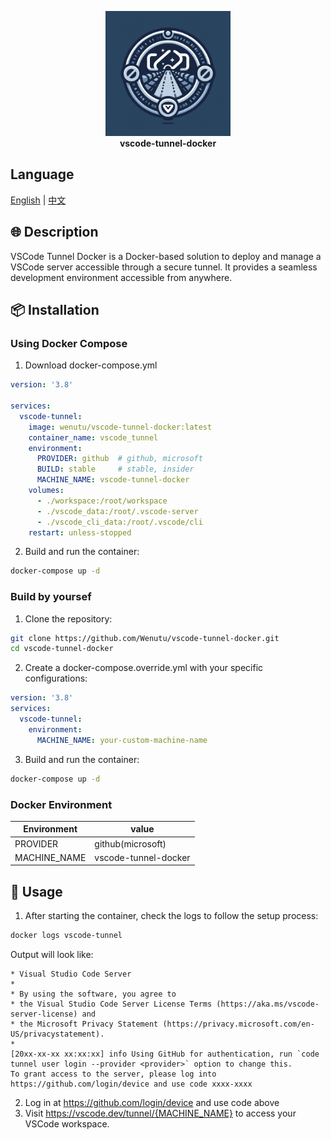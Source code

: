 <p align="center">
    <img src="./images/logo.png" alt="VSCode Tunnel Docker Logo" width="200" height="200">
    <br>
    <b>vscode-tunnel-docker</b>
</p>

## Language
[English](https://github.com/Wenutu/vscode-tunnel-docker/blob/main/README.md) | [中文](https://github.com/Wenutu/vscode-tunnel-docker/blob/main/README.zh_CN.md)


## 🌐 Description
VSCode Tunnel Docker is a Docker-based solution to deploy and manage a VSCode server accessible through a secure tunnel. It provides a seamless development environment accessible from anywhere.

## 📦 Installation
### Using Docker Compose
1. Download docker-compose.yml
```yml
version: '3.8'

services:
  vscode-tunnel:
    image: wenutu/vscode-tunnel-docker:latest
    container_name: vscode_tunnel
    environment:
      PROVIDER: github  # github, microsoft
      BUILD: stable     # stable, insider
      MACHINE_NAME: vscode-tunnel-docker
    volumes:
      - ./workspace:/root/workspace
      - ./vscode_data:/root/.vscode-server
      - ./vscode_cli_data:/root/.vscode/cli
    restart: unless-stopped

```
2. Build and run the container:
```bash
docker-compose up -d
```

### Build by yoursef
1. Clone the repository:
```bash
git clone https://github.com/Wenutu/vscode-tunnel-docker.git
cd vscode-tunnel-docker
```
2. Create a docker-compose.override.yml with your specific configurations:
```yml
version: '3.8'
services:
  vscode-tunnel:
    environment:
      MACHINE_NAME: your-custom-machine-name
```
3. Build and run the container:
```bash
docker-compose up -d
```

### Docker Environment
| Environment      | value             |
| ------------- | ------------ |
| PROVIDER      | github(microsoft)    |
| MACHINE_NAME  | vscode-tunnel-docker |



## 🔧 Usage
1. After starting the container, check the logs to follow the setup process:
```bash
docker logs vscode-tunnel
```

Output will look like:
```less
* Visual Studio Code Server
*
* By using the software, you agree to
* the Visual Studio Code Server License Terms (https://aka.ms/vscode-server-license) and
* the Microsoft Privacy Statement (https://privacy.microsoft.com/en-US/privacystatement).
*
[20xx-xx-xx xx:xx:xx] info Using GitHub for authentication, run `code tunnel user login --provider <provider>` option to change this.
To grant access to the server, please log into https://github.com/login/device and use code xxxx-xxxx

```

2. Log in at https://github.com/login/device and use code above
3. Visit https://vscode.dev/tunnel/{MACHINE_NAME} to access your VSCode workspace.



